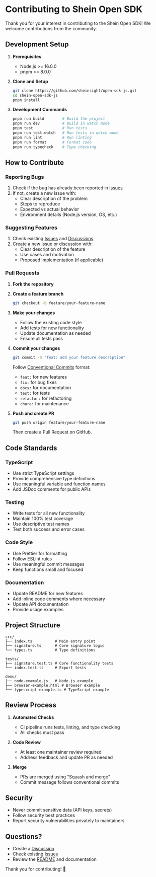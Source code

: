 # Contributing to Shein Open SDK

Thank you for your interest in contributing to the Shein Open SDK! We welcome contributions from the community.

## Development Setup

1. **Prerequisites**
   - Node.js >= 16.0.0
   - pnpm >= 8.0.0

2. **Clone and Setup**

   ```bash
   git clone https://github.com/sheinsight/open-sdk-js.git
   cd shein-open-sdk-js
   pnpm install
   ```

3. **Development Commands**

   ```bash
   pnpm run build        # Build the project
   pnpm run dev          # Build in watch mode
   pnpm test             # Run tests
   pnpm run test:watch   # Run tests in watch mode
   pnpm run lint         # Run linting
   pnpm run format       # Format code
   pnpm run typecheck    # Type checking
   ```

## How to Contribute

### Reporting Bugs

1. Check if the bug has already been reported in [Issues](https://github.com/sheinsight/open-sdk-js/issues)
2. If not, create a new issue with:
   - Clear description of the problem
   - Steps to reproduce
   - Expected vs actual behavior
   - Environment details (Node.js version, OS, etc.)

### Suggesting Features

1. Check existing [Issues](https://github.com/sheinsight/open-sdk-js/issues) and [Discussions](https://github.com/sheinsight/open-sdk-js/discussions)
2. Create a new issue or discussion with:
   - Clear description of the feature
   - Use cases and motivation
   - Proposed implementation (if applicable)

### Pull Requests

1. **Fork the repository**
2. **Create a feature branch**

   ```bash
   git checkout -b feature/your-feature-name
   ```

3. **Make your changes**
   - Follow the existing code style
   - Add tests for new functionality
   - Update documentation as needed
   - Ensure all tests pass

4. **Commit your changes**

   ```bash
   git commit -m "feat: add your feature description"
   ```

   Follow [Conventional Commits](https://www.conventionalcommits.org/) format:
   - `feat:` for new features
   - `fix:` for bug fixes
   - `docs:` for documentation
   - `test:` for tests
   - `refactor:` for refactoring
   - `chore:` for maintenance

5. **Push and create PR**

   ```bash
   git push origin feature/your-feature-name
   ```

   Then create a Pull Request on GitHub.

## Code Standards

### TypeScript

- Use strict TypeScript settings
- Provide comprehensive type definitions
- Use meaningful variable and function names
- Add JSDoc comments for public APIs

### Testing

- Write tests for all new functionality
- Maintain 100% test coverage
- Use descriptive test names
- Test both success and error cases

### Code Style

- Use Prettier for formatting
- Follow ESLint rules
- Use meaningful commit messages
- Keep functions small and focused

### Documentation

- Update README for new features
- Add inline code comments where necessary
- Update API documentation
- Provide usage examples

## Project Structure

```
src/
├── index.ts          # Main entry point
├── signature.ts      # Core signature logic
└── types.ts          # Type definitions

tests/
├── signature.test.ts # Core functionality tests
└── index.test.ts     # Export tests

demo/
├── node-example.js   # Node.js example
├── browser-example.html # Browser example
└── typescript-example.ts # TypeScript example
```

## Review Process

1. **Automated Checks**
   - CI pipeline runs tests, linting, and type checking
   - All checks must pass

2. **Code Review**
   - At least one maintainer review required
   - Address feedback and update PR as needed

3. **Merge**
   - PRs are merged using "Squash and merge"
   - Commit message follows conventional commits

## Security

- Never commit sensitive data (API keys, secrets)
- Follow security best practices
- Report security vulnerabilities privately to maintainers

## Questions?

- Create a [Discussion](https://github.com/sheinsight/open-sdk-js/discussions)
- Check existing [Issues](https://github.com/sheinsight/open-sdk-js/issues)
- Review the [README](README.md) and documentation

Thank you for contributing! 🎉
